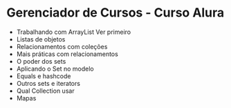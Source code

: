 # Gerenciador de Cursos - Curso Alura

- Trabalhando com ArrayList Ver primeiro
- Listas de objetos
- Relacionamentos com coleções
- Mais práticas com relacionamentos
- O poder dos sets
- Aplicando o Set no modelo
- Equals e hashcode
- Outros sets e iterators
- Qual Collection usar
- Mapas
